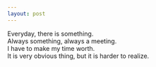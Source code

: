 ```yaml
---
layout: post
---
```


Everyday, there is something.  
Always something, always a meeting.  
I have to make my time worth.  
It is very obvious thing, but it is harder to realize.  
